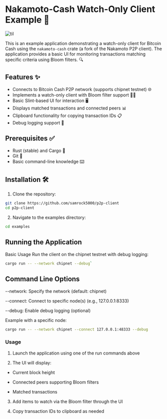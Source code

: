 
# Nakamoto-Cash Watch-Only Client Example 🚀

![til](https://github.com/samrock5000/p2p-client/examples/assets/watch-demo.gif)

This is an example application demonstrating a watch-only client for Bitcoin Cash using the `nakamoto-cash` crate (a fork of the Nakamoto P2P client). The application provides a basic UI for monitoring transactions matching specific criteria using Bloom filters. 🔍

## Features ✨
- Connects to Bitcoin Cash P2P network (supports chipnet testnet) 🌐
- Implements a watch-only client with Bloom filter support 🕵️‍♂️
- Basic Slint-based UI for interaction 🖥️
- Displays matched transactions and connected peers 📊
- Clipboard functionality for copying transaction IDs 📋
- Debug logging support 🐞

## Prerequisites ✅
- Rust (stable) and Cargo 🦀
- Git 🌿
- Basic command-line knowledge ⌨️

## Installation 🛠️

1. Clone the repository:
```bash
git clone https://github.com/samrock5000/p2p-client
cd p2p-client
```
2. Navigate to the examples directory:
```bash
cd examples
```
## Running the Application
Basic Usage
Run the client on the chipnet testnet with debug logging:
```bash
cargo run -- --network chipnet --debug`
```

## Command Line Options
--network: Specify the network (default: chipnet)

--connect: Connect to specific node(s) (e.g., 127.0.0.1:8333)

--debug: Enable debug logging (optional)

Example with a specific node:
```bash
cargo run -- --network chipnet --connect 127.0.0.1:48333 --debug
```

### Usage 

1. Launch the application using one of the run commands above 

2. The UI will display:
- Current block height 

- Connected peers supporting Bloom filters 

- Matched transactions 

3. Add items to watch via the Bloom filter through the UI 

4. Copy transaction IDs to clipboard as needed 



